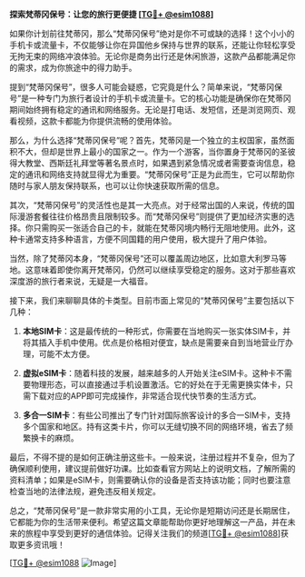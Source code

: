 **探索梵蒂冈保号：让您的旅行更便捷 [[TG💪+ @esim1088](https://t.me/s/esim1088)]**

如果你计划前往梵蒂冈，那么“梵蒂冈保号”绝对是你不可或缺的选择！这个小小的手机卡或流量卡，不仅能够让你在异国他乡保持与世界的联系，还能让你轻松享受无拘无束的网络冲浪体验。无论你是商务出行还是休闲旅游，这款产品都能满足你的需求，成为你旅途中的得力助手。

提到“梵蒂冈保号”，很多人可能会疑惑，它究竟是什么？简单来说，“梵蒂冈保号”是一种专门为旅行者设计的手机卡或流量卡。它的核心功能是确保你在梵蒂冈期间始终拥有稳定的通讯和网络服务。无论是打电话、发短信，还是浏览网页、观看视频，这款卡都能为你提供流畅的使用体验。

那么，为什么选择“梵蒂冈保号”呢？首先，梵蒂冈是一个独立的主权国家，虽然面积不大，但却是世界上最小的国家之一。作为一个游客，当你置身于梵蒂冈的圣彼得大教堂、西斯廷礼拜堂等著名景点时，如果遇到紧急情况或者需要查询信息，稳定的通讯和网络支持就显得尤为重要。“梵蒂冈保号”正是为此而生，它可以帮助你随时与家人朋友保持联系，也可以让你快速获取所需的信息。

其次，“梵蒂冈保号”的灵活性也是其一大亮点。对于经常出国的人来说，传统的国际漫游套餐往往价格昂贵且限制较多。而“梵蒂冈保号”则提供了更加经济实惠的选择。你只需购买一张适合自己的卡，就能在梵蒂冈境内畅行无阻地使用。此外，这种卡通常支持多种语言，方便不同国籍的用户使用，极大提升了用户体验。

当然，除了梵蒂冈本身，“梵蒂冈保号”还可以覆盖周边地区，比如意大利罗马等地。这意味着即使你离开梵蒂冈，仍然可以继续享受稳定的服务。这对于那些喜欢深度游的旅行者来说，无疑是一大福音。

接下来，我们来聊聊具体的卡类型。目前市面上常见的“梵蒂冈保号”主要包括以下几种：

1. **本地SIM卡**：这是最传统的一种形式，你需要在当地购买一张实体SIM卡，并将其插入手机中使用。优点是价格相对便宜，缺点是需要亲自到当地营业厅办理，可能不太方便。

2. **虚拟eSIM卡**：随着科技的发展，越来越多的人开始关注eSIM卡。这种卡不需要物理形态，可以直接通过手机设置激活。它的好处在于无需更换实体卡，只需下载对应的APP即可完成操作，非常适合现代快节奏的生活方式。

3. **多合一SIM卡**：有些公司推出了专门针对国际旅客设计的多合一SIM卡，支持多个国家和地区。持有这类卡片，你可以无缝切换不同的网络环境，省去了频繁换卡的麻烦。

最后，不得不提的是如何正确注册这些卡。一般来说，注册过程并不复杂，但为了确保顺利使用，建议提前做好功课。比如查看官方网站上的说明文档，了解所需的资料清单；如果是eSIM卡，则需要确认你的设备是否支持该功能；同时也要注意检查当地的法律法规，避免违反相关规定。

总之，“梵蒂冈保号”是一款非常实用的小工具，无论你是短期访问还是长期居住，它都能为你的生活带来便利。希望这篇文章能帮助你更好地理解这一产品，并在未来的旅程中享受到更好的通信体验。记得关注我们的频道[[TG💪+ @esim1088](https://t.me/s/esim1088)]获取更多资讯哦！

[[TG💪+ @esim1088](https://t.me/s/esim1088) ![Image](https://i.postimg.cc/4NQfJmqS/Snipaste-2025-05-13-00-14-12.png)]